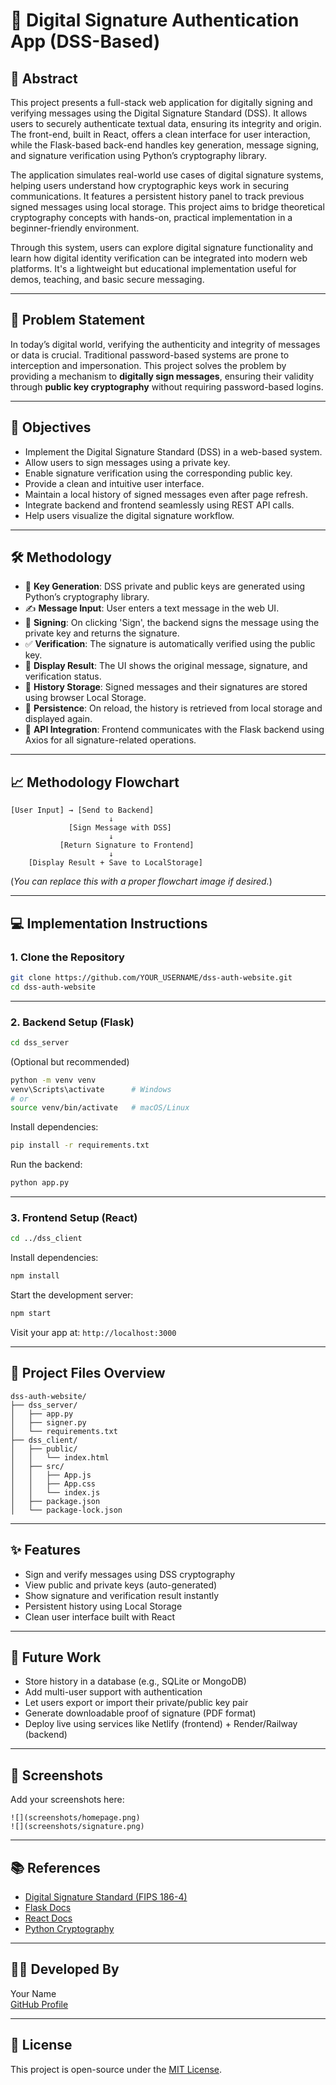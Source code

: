 
# 🔐 Digital Signature Authentication App (DSS-Based)

## 📌 Abstract

This project presents a full-stack web application for digitally signing and verifying messages using the Digital Signature Standard (DSS). It allows users to securely authenticate textual data, ensuring its integrity and origin. The front-end, built in React, offers a clean interface for user interaction, while the Flask-based back-end handles key generation, message signing, and signature verification using Python’s cryptography library.

The application simulates real-world use cases of digital signature systems, helping users understand how cryptographic keys work in securing communications. It features a persistent history panel to track previous signed messages using local storage. This project aims to bridge theoretical cryptography concepts with hands-on, practical implementation in a beginner-friendly environment.

Through this system, users can explore digital signature functionality and learn how digital identity verification can be integrated into modern web platforms. It's a lightweight but educational implementation useful for demos, teaching, and basic secure messaging.

---

## 🚨 Problem Statement

In today’s digital world, verifying the authenticity and integrity of messages or data is crucial. Traditional password-based systems are prone to interception and impersonation. This project solves the problem by providing a mechanism to **digitally sign messages**, ensuring their validity through **public key cryptography** without requiring password-based logins.

---

## 🎯 Objectives

- Implement the Digital Signature Standard (DSS) in a web-based system.
- Allow users to sign messages using a private key.
- Enable signature verification using the corresponding public key.
- Provide a clean and intuitive user interface.
- Maintain a local history of signed messages even after page refresh.
- Integrate backend and frontend seamlessly using REST API calls.
- Help users visualize the digital signature workflow.

---

## 🛠️ Methodology

- 🔐 **Key Generation**: DSS private and public keys are generated using Python’s cryptography library.
- ✍️ **Message Input**: User enters a text message in the web UI.
- 🔏 **Signing**: On clicking 'Sign', the backend signs the message using the private key and returns the signature.
- ✅ **Verification**: The signature is automatically verified using the public key.
- 🧠 **Display Result**: The UI shows the original message, signature, and verification status.
- 💾 **History Storage**: Signed messages and their signatures are stored using browser Local Storage.
- 🔄 **Persistence**: On reload, the history is retrieved from local storage and displayed again.
- 🔗 **API Integration**: Frontend communicates with the Flask backend using Axios for all signature-related operations.

---

## 📈 Methodology Flowchart

```
[User Input] → [Send to Backend]
                      ↓
             [Sign Message with DSS]
                      ↓
           [Return Signature to Frontend]
                      ↓
    [Display Result + Save to LocalStorage]
```

(*You can replace this with a proper flowchart image if desired.*)

---

## 💻 Implementation Instructions

### 1. Clone the Repository

```bash
git clone https://github.com/YOUR_USERNAME/dss-auth-website.git
cd dss-auth-website
```

---

### 2. Backend Setup (Flask)

```bash
cd dss_server
```

(Optional but recommended)

```bash
python -m venv venv
venv\Scripts\activate      # Windows
# or
source venv/bin/activate   # macOS/Linux
```

Install dependencies:

```bash
pip install -r requirements.txt
```

Run the backend:

```bash
python app.py
```

---

### 3. Frontend Setup (React)

```bash
cd ../dss_client
```

Install dependencies:

```bash
npm install
```

Start the development server:

```bash
npm start
```

Visit your app at: `http://localhost:3000`

---

## 🧩 Project Files Overview

```
dss-auth-website/
├── dss_server/
│   ├── app.py
│   ├── signer.py
│   └── requirements.txt
├── dss_client/
│   ├── public/
│   │   └── index.html
│   ├── src/
│   │   ├── App.js
│   │   ├── App.css
│   │   └── index.js
│   ├── package.json
│   └── package-lock.json
```

---

## ✨ Features

- Sign and verify messages using DSS cryptography
- View public and private keys (auto-generated)
- Show signature and verification result instantly
- Persistent history using Local Storage
- Clean user interface built with React

---

## 🔮 Future Work

- Store history in a database (e.g., SQLite or MongoDB)
- Add multi-user support with authentication
- Let users export or import their private/public key pair
- Generate downloadable proof of signature (PDF format)
- Deploy live using services like Netlify (frontend) + Render/Railway (backend)

---

## 📸 Screenshots

Add your screenshots here:
```
![](screenshots/homepage.png)
![](screenshots/signature.png)
```

---

## 📚 References

- [Digital Signature Standard (FIPS 186-4)](https://nvlpubs.nist.gov/nistpubs/FIPS/NIST.FIPS.186-4.pdf)
- [Flask Docs](https://flask.palletsprojects.com/)
- [React Docs](https://react.dev/)
- [Python Cryptography](https://cryptography.io/en/latest/)

---

## 👨‍💻 Developed By

Your Name  
[GitHub Profile](https://github.com/YOUR_USERNAME)

---

## 📄 License

This project is open-source under the [MIT License](LICENSE).
